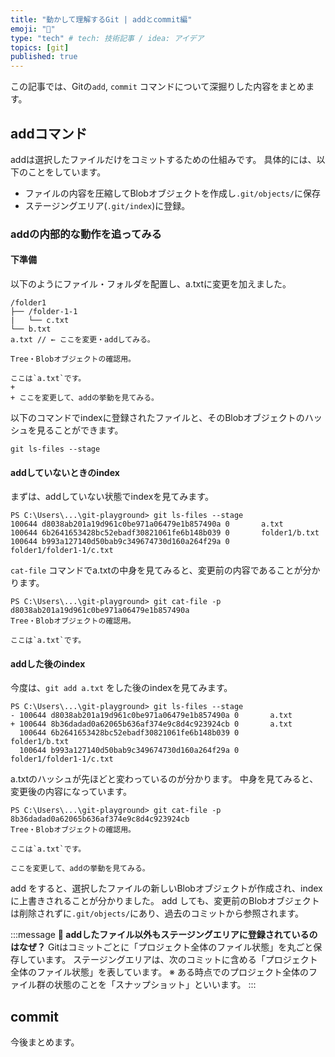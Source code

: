 ```yaml
---
title: "動かして理解するGit | addとcommit編"
emoji: "📌"
type: "tech" # tech: 技術記事 / idea: アイデア
topics: [git]
published: true
---
```

この記事では、Gitの`add`, `commit` コマンドについて深掘りした内容をまとめます。

## addコマンド
addは選択したファイルだけをコミットするための仕組みです。
具体的には、以下のことをしています。
- ファイルの内容を圧縮してBlobオブジェクトを作成し`.git/objects/`に保存
- ステージングエリア(`.git/index`)に登録。

### addの内部的な動作を追ってみる
#### 下準備
以下のようにファイル・フォルダを配置し、a.txtに変更を加えました。
```
/folder1
├── /folder-1-1
| 	└── c.txt
└── b.txt
a.txt // ← ここを変更・addしてみる。
```
```diff: a.txtの変更内容
Tree・Blobオブジェクトの確認用。

ここは`a.txt`です。
+ 
+ ここを変更して、addの挙動を見てみる。
```

以下のコマンドでindexに登録されたファイルと、そのBlobオブジェクトのハッシュを見ることができます。

```
git ls-files --stage
```

#### addしていないときのindex
まずは、addしていない状態でindexを見てみます。

```: ls-filesの結果
PS C:\Users\...\git-playground> git ls-files --stage
100644 d8038ab201a19d961c0be971a06479e1b857490a 0       a.txt
100644 6b2641653428bc52ebadf30821061fe6b148b039 0       folder1/b.txt
100644 b993a127140d50bab9c349674730d160a264f29a 0       folder1/folder1-1/c.txt
```

`cat-file` コマンドでa.txtの中身を見てみると、変更前の内容であることが分かります。

```: a.txtの中身
PS C:\Users\...\git-playground> git cat-file -p d8038ab201a19d961c0be971a06479e1b857490a
Tree・Blobオブジェクトの確認用。

ここは`a.txt`です。
```

#### addした後のindex
今度は、`git add a.txt` をした後のindexを見てみます。

```diff: ls-filesの結果
PS C:\Users\...\git-playground> git ls-files --stage
- 100644 d8038ab201a19d961c0be971a06479e1b857490a 0       a.txt
+ 100644 8b36dadad0a62065b636af374e9c8d4c923924cb 0       a.txt
  100644 6b2641653428bc52ebadf30821061fe6b148b039 0       folder1/b.txt
  100644 b993a127140d50bab9c349674730d160a264f29a 0       folder1/folder1-1/c.txt
```

a.txtのハッシュが先ほどと変わっているのが分かります。
中身を見てみると、変更後の内容になっています。

```: a.txtの中身
PS C:\Users\...\git-playground> git cat-file -p  8b36dadad0a62065b636af374e9c8d4c923924cb
Tree・Blobオブジェクトの確認用。

ここは`a.txt`です。

ここを変更して、addの挙動を見てみる。
```

add をすると、選択したファイルの新しいBlobオブジェクトが作成され、indexに上書きされることが分かりました。
add しても、変更前のBlobオブジェクトは削除されずに`.git/objects/`にあり、過去のコミットから参照されます。


:::message
**🤔 addしたファイル以外もステージングエリアに登録されているのはなぜ？**
Gitはコミットごとに「プロジェクト全体のファイル状態」を丸ごと保存しています。
ステージングエリアは、次のコミットに含める「プロジェクト全体のファイル状態」を表しています。
※ ある時点でのプロジェクト全体のファイル群の状態のことを「スナップショット」といいます。
:::

## commit
今後まとめます。